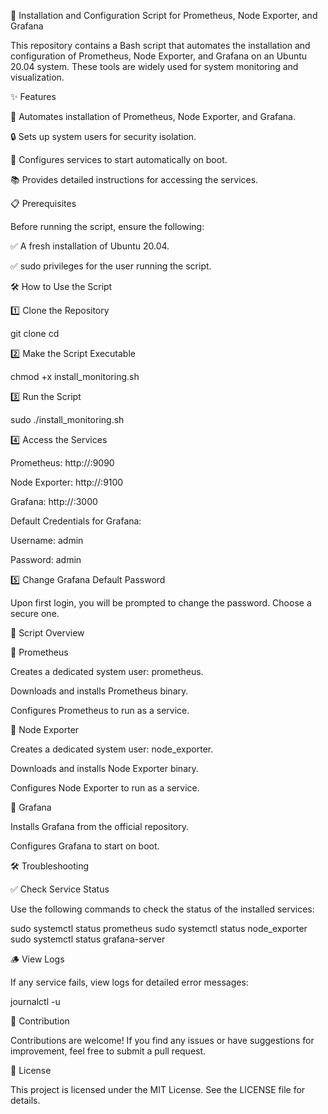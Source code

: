 🚀 Installation and Configuration Script for Prometheus, Node Exporter, and Grafana

This repository contains a Bash script that automates the installation and configuration of Prometheus, Node Exporter, and Grafana on an Ubuntu 20.04 system. These tools are widely used for system monitoring and visualization.

✨ Features

🚀 Automates installation of Prometheus, Node Exporter, and Grafana.

🔒 Sets up system users for security isolation.

🔄 Configures services to start automatically on boot.

📚 Provides detailed instructions for accessing the services.

📋 Prerequisites

Before running the script, ensure the following:

✅ A fresh installation of Ubuntu 20.04.

✅ sudo privileges for the user running the script.

🛠️ How to Use the Script

1️⃣ Clone the Repository

git clone <repository-url>
cd <repository-directory>

2️⃣ Make the Script Executable

chmod +x install_monitoring.sh

3️⃣ Run the Script

sudo ./install_monitoring.sh

4️⃣ Access the Services

Prometheus: http://<your-server-ip>:9090

Node Exporter: http://<your-server-ip>:9100

Grafana: http://<your-server-ip>:3000

Default Credentials for Grafana:

Username: admin

Password: admin

5️⃣ Change Grafana Default Password

Upon first login, you will be prompted to change the password. Choose a secure one.

📂 Script Overview

🔹 Prometheus

Creates a dedicated system user: prometheus.

Downloads and installs Prometheus binary.

Configures Prometheus to run as a service.

🔹 Node Exporter

Creates a dedicated system user: node_exporter.

Downloads and installs Node Exporter binary.

Configures Node Exporter to run as a service.

🔹 Grafana

Installs Grafana from the official repository.

Configures Grafana to start on boot.

🛠️ Troubleshooting

✅ Check Service Status

Use the following commands to check the status of the installed services:

sudo systemctl status prometheus
sudo systemctl status node_exporter
sudo systemctl status grafana-server

🪵 View Logs

If any service fails, view logs for detailed error messages:

journalctl -u <service-name>

🤝 Contribution

Contributions are welcome! If you find any issues or have suggestions for improvement, feel free to submit a pull request.

📜 License

This project is licensed under the MIT License. See the LICENSE file for details.